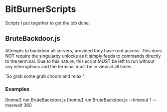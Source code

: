 # BitBurnerScripts
Scripts I put together to get the job done.

## BruteBackdoor.js
Attempts to backdoor all servers, provided they have root access.
This does NOT require the singularity unlocks as it simply feeds to commands directly to the terminal. Due to this nature, this script MUST be left to run without any interruptions and the terminal must be in view at all times.

'So grab some grub choom and relax!'

### Examples
[home/] run BruteBackdoor.js
[home/] run BruteBackdoor.js --timeout 1 --maxwait 360
